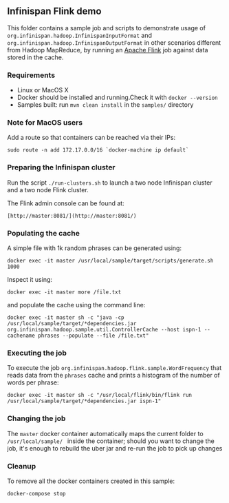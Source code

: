 ## Infinispan Flink demo 

This folder contains a sample job and scripts to demonstrate usage of ```org.infinispan.hadoop.InfinispanInputFormat``` and ```org.infinispan.hadoop.InfinispanOutputFormat```
in other scenarios different from Hadoop MapReduce, by running an [Apache Flink](https://flink.apache.org/) job against data stored in the cache. 

### Requirements

* Linux or MacOS X
* Docker should be installed and running.Check it with ```docker --version```
* Samples built: run ```mvn clean install``` in the ```samples/``` directory 

### Note for MacOS users

Add a route so that containers can be reached via their IPs:

```
sudo route -n add 172.17.0.0/16 `docker-machine ip default`
```

### Preparing the Infinispan cluster

Run the script ```./run-clusters.sh``` to launch a two node Infinispan cluster and a two node Flink cluster. 

The Flink admin console can be found at:
 
```
[http://master:8081/](http://master:8081/)
```

### Populating the cache

A simple file with 1k random phrases can be generated using:

```
docker exec -it master /usr/local/sample/target/scripts/generate.sh 1000
```

Inspect it using:

```
docker exec -it master more /file.txt
```

and populate the cache using the command line:

```
docker exec -it master sh -c "java -cp /usr/local/sample/target/*dependencies.jar org.infinispan.hadoop.sample.util.ControllerCache --host ispn-1 --cachename phrases --populate --file /file.txt"
``` 
 
### Executing the job

To execute the job ```org.infinispan.hadoop.flink.sample.WordFrequency``` that reads data from the ```phrases``` cache and prints a histogram of the number of words per phrase:

```
docker exec -it master sh -c "/usr/local/flink/bin/flink run  /usr/local/sample/target/*dependencies.jar ispn-1"
```

### Changing the job

The ```master``` docker container automatically maps the current folder to ```/usr/local/sample/ ``` inside the container; should you want to change the job, it's enough to rebuild the uber jar and re-run the job to pick up changes

### Cleanup

To remove all the docker containers created in this sample:

```
docker-compose stop
```

